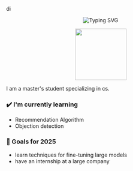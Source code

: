 di
<div align="center">
  <!-- dynamic typing effect 动态打字效果 -->
<p align="center">
  <img src="https://readme-typing-svg.herokuapp.com?font=Fira+Code&size=30&pause=1000&color=FF69B4&center=true&vCenter=true&width=600&height=70&lines=Hi+there+👋;My+name+is+Dipan" alt="Typing SVG" />
</p>
</div>
<div align="center"> <img height="137px" src="https://github-readme-stats.vercel.app/api?username=Nancyhhibj&hide_title=true&hide_border=true&show_icons=trueline_height=21&text_color=000&icon_color=000&bg_color=0,ea6161,ffc64d,fffc4d,52fa5a&theme=graywhite" /> </div>

<!-- Create a tabular data for blog posts-->
I am a master's student specializing in cs.
### ✔️ I'm currently learning
- Recommendation Algorithm
- Objection detection

### 🌱 Goals for 2025
- learn techniques for fine-tuning large models
- have an internship at a large company

<!-- 
### 🌴 Fun facts
- Trying to explore the mysteries.
- Congratualtions on making through the shell.-->
